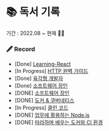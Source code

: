 # 📚 독서 기록

기간 : 2022.08 ~ 현재 🏃‍♂️

### 🖋 Record

- [Done] [Learning-React](https://www.hanbit.co.kr/store/books/look.php?p_code=B7468885216)
- [In Progress] [HTTP 완벽 가이드](http://www.yes24.com/Product/Goods/15381085)
- [Done] [육각형 개발자](https://www.yes24.com/Product/Goods/120215040)
- [Done] [소프트웨어 장인](https://www.yes24.com/Product/Goods/20461940)
- [DONE] [소프트웨어 장인](https://www.yes24.com/Product/Goods/20461940)
- [DONE] [도커 & 쿠버네티스](https://www.yes24.com/Product/Goods/93765519)
- [In Progress] [클린 코드](https://www.yes24.com/Product/Goods/11681152)
- [DONE] [업무에 활용하는 Node.js](https://www.yes24.com/Product/Goods/126715624)
- [DONE] [따라하며 배우는 도커와 CI 환경](https://m.yes24.com/Goods/Detail/105030656)
